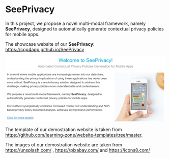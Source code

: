 # SeePrivacy

In this project, we propose a novel multi-modal framework, namely **SeePrivacy**, designed to automatically generate contextual privacy policies for mobile apps.

The showcase website of our **SeePrivacy**: https://cpp4app.github.io/SeePrivacy

![](assets/images/@R8]QPYIE9HZPH{HED_Y@2N.png)

The template of our demostration website is taken from https://github.com/learning-zone/website-templates/tree/master.

The images of our demostration website are taken from https://unsplash.com/ , https://pixabay.com/ and https://icons8.com/
